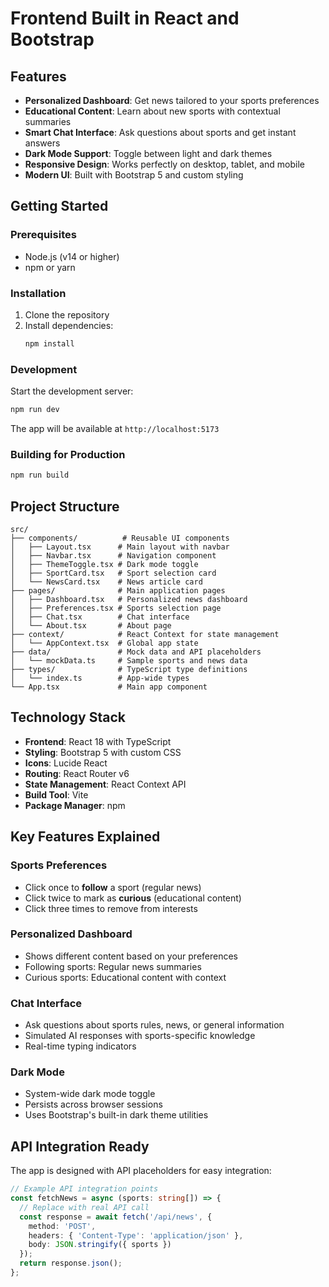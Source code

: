 # Frontend Built in React and Bootstrap

## Features

- **Personalized Dashboard**: Get news tailored to your sports preferences
- **Educational Content**: Learn about new sports with contextual summaries
- **Smart Chat Interface**: Ask questions about sports and get instant answers
- **Dark Mode Support**: Toggle between light and dark themes
- **Responsive Design**: Works perfectly on desktop, tablet, and mobile
- **Modern UI**: Built with Bootstrap 5 and custom styling

## Getting Started

### Prerequisites

- Node.js (v14 or higher)
- npm or yarn

### Installation

1. Clone the repository
2. Install dependencies:
   ```bash
   npm install
   ```

### Development

Start the development server:
```bash
npm run dev
```

The app will be available at `http://localhost:5173`

### Building for Production

```bash
npm run build
```

## Project Structure

```
src/
├── components/          # Reusable UI components
│   ├── Layout.tsx      # Main layout with navbar
│   ├── Navbar.tsx      # Navigation component
│   ├── ThemeToggle.tsx # Dark mode toggle
│   ├── SportCard.tsx   # Sport selection card
│   └── NewsCard.tsx    # News article card
├── pages/              # Main application pages
│   ├── Dashboard.tsx   # Personalized news dashboard
│   ├── Preferences.tsx # Sports selection page
│   ├── Chat.tsx        # Chat interface
│   └── About.tsx       # About page
├── context/            # React Context for state management
│   └── AppContext.tsx  # Global app state
├── data/               # Mock data and API placeholders
│   └── mockData.ts     # Sample sports and news data
├── types/              # TypeScript type definitions
│   └── index.ts        # App-wide types
└── App.tsx             # Main app component
```

## Technology Stack

- **Frontend**: React 18 with TypeScript
- **Styling**: Bootstrap 5 with custom CSS
- **Icons**: Lucide React
- **Routing**: React Router v6
- **State Management**: React Context API
- **Build Tool**: Vite
- **Package Manager**: npm

## Key Features Explained

### Sports Preferences
- Click once to **follow** a sport (regular news)
- Click twice to mark as **curious** (educational content)
- Click three times to remove from interests

### Personalized Dashboard
- Shows different content based on your preferences
- Following sports: Regular news summaries
- Curious sports: Educational content with context

### Chat Interface
- Ask questions about sports rules, news, or general information
- Simulated AI responses with sports-specific knowledge
- Real-time typing indicators

### Dark Mode
- System-wide dark mode toggle
- Persists across browser sessions
- Uses Bootstrap's built-in dark theme utilities

## API Integration Ready

The app is designed with API placeholders for easy integration:

```typescript
// Example API integration points
const fetchNews = async (sports: string[]) => {
  // Replace with real API call
  const response = await fetch('/api/news', {
    method: 'POST',
    headers: { 'Content-Type': 'application/json' },
    body: JSON.stringify({ sports })
  });
  return response.json();
};
```